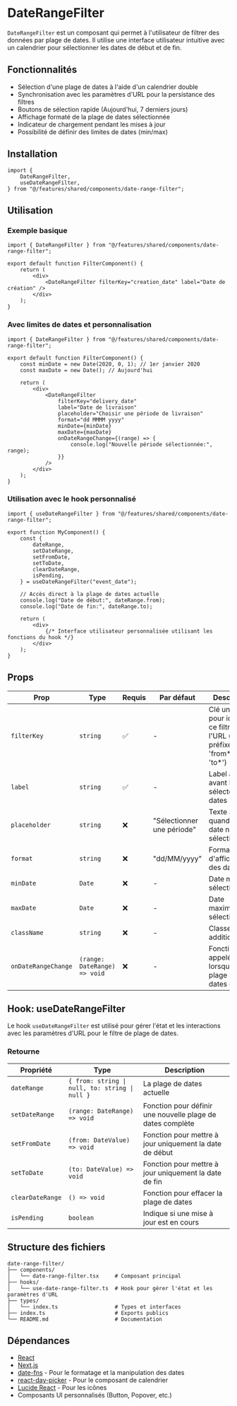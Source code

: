 # DateRangeFilter

`DateRangeFilter` est un composant qui permet à l'utilisateur de filtrer des données par plage de dates. Il utilise une interface utilisateur intuitive avec un calendrier pour sélectionner les dates de début et de fin.

## Fonctionnalités

- Sélection d'une plage de dates à l'aide d'un calendrier double
- Synchronisation avec les paramètres d'URL pour la persistance des filtres
- Boutons de sélection rapide (Aujourd'hui, 7 derniers jours)
- Affichage formaté de la plage de dates sélectionnée
- Indicateur de chargement pendant les mises à jour
- Possibilité de définir des limites de dates (min/max)

## Installation

```tsx
import {
	DateRangeFilter,
	useDateRangeFilter,
} from "@/features/shared/components/date-range-filter";
```

## Utilisation

### Exemple basique

```tsx
import { DateRangeFilter } from "@/features/shared/components/date-range-filter";

export default function FilterComponent() {
	return (
		<div>
			<DateRangeFilter filterKey="creation_date" label="Date de création" />
		</div>
	);
}
```

### Avec limites de dates et personnalisation

```tsx
import { DateRangeFilter } from "@/features/shared/components/date-range-filter";

export default function FilterComponent() {
	const minDate = new Date(2020, 0, 1); // 1er janvier 2020
	const maxDate = new Date(); // Aujourd'hui

	return (
		<div>
			<DateRangeFilter
				filterKey="delivery_date"
				label="Date de livraison"
				placeholder="Choisir une période de livraison"
				format="dd MMMM yyyy"
				minDate={minDate}
				maxDate={maxDate}
				onDateRangeChange={(range) => {
					console.log("Nouvelle période sélectionnée:", range);
				}}
			/>
		</div>
	);
}
```

### Utilisation avec le hook personnalisé

```tsx
import { useDateRangeFilter } from "@/features/shared/components/date-range-filter";

export function MyComponent() {
	const {
		dateRange,
		setDateRange,
		setFromDate,
		setToDate,
		clearDateRange,
		isPending,
	} = useDateRangeFilter("event_date");

	// Accès direct à la plage de dates actuelle
	console.log("Date de début:", dateRange.from);
	console.log("Date de fin:", dateRange.to);

	return (
		<div>
			{/* Interface utilisateur personnalisée utilisant les fonctions du hook */}
		</div>
	);
}
```

## Props

| Prop                | Type                         | Requis | Par défaut                 | Description                                                                         |
| ------------------- | ---------------------------- | ------ | -------------------------- | ----------------------------------------------------------------------------------- |
| `filterKey`         | `string`                     | ✅     | -                          | Clé unique pour identifier ce filtre dans l'URL (sera préfixé par 'from*' et 'to*') |
| `label`             | `string`                     | ✅     | -                          | Label affiché avant le sélecteur de dates                                           |
| `placeholder`       | `string`                     | ❌     | "Sélectionner une période" | Texte affiché quand aucune date n'est sélectionnée                                  |
| `format`            | `string`                     | ❌     | "dd/MM/yyyy"               | Format d'affichage des dates                                                        |
| `minDate`           | `Date`                       | ❌     | -                          | Date minimale sélectionnable                                                        |
| `maxDate`           | `Date`                       | ❌     | -                          | Date maximale sélectionnable                                                        |
| `className`         | `string`                     | ❌     | -                          | Classes CSS additionnelles                                                          |
| `onDateRangeChange` | `(range: DateRange) => void` | ❌     | -                          | Fonction appelée lorsque la plage de dates change                                   |

## Hook: useDateRangeFilter

Le hook `useDateRangeFilter` est utilisé pour gérer l'état et les interactions avec les paramètres d'URL pour le filtre de plage de dates.

### Retourne

| Propriété        | Type                                           | Description                                                |
| ---------------- | ---------------------------------------------- | ---------------------------------------------------------- |
| `dateRange`      | `{ from: string \| null, to: string \| null }` | La plage de dates actuelle                                 |
| `setDateRange`   | `(range: DateRange) => void`                   | Fonction pour définir une nouvelle plage de dates complète |
| `setFromDate`    | `(from: DateValue) => void`                    | Fonction pour mettre à jour uniquement la date de début    |
| `setToDate`      | `(to: DateValue) => void`                      | Fonction pour mettre à jour uniquement la date de fin      |
| `clearDateRange` | `() => void`                                   | Fonction pour effacer la plage de dates                    |
| `isPending`      | `boolean`                                      | Indique si une mise à jour est en cours                    |

## Structure des fichiers

```
date-range-filter/
├── components/
│   └── date-range-filter.tsx     # Composant principal
├── hooks/
│   └── use-date-range-filter.ts  # Hook pour gérer l'état et les paramètres d'URL
├── types/
│   └── index.ts                  # Types et interfaces
├── index.ts                      # Exports publics
└── README.md                     # Documentation
```

## Dépendances

- [React](https://reactjs.org/)
- [Next.js](https://nextjs.org/)
- [date-fns](https://date-fns.org/) - Pour le formatage et la manipulation des dates
- [react-day-picker](https://react-day-picker.js.org/) - Pour le composant de calendrier
- [Lucide React](https://lucide.dev/) - Pour les icônes
- Composants UI personnalisés (Button, Popover, etc.)
